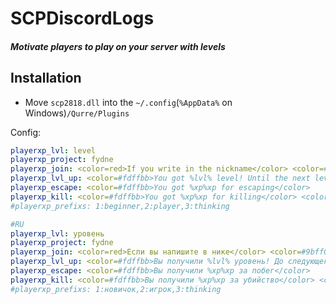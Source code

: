 # SCPDiscordLogs
##### Motivate players to play on your server with levels
## Installation
* Move `scp2818.dll` into the `~/.config`(`%AppData%` on Windows)`/Qurre/Plugins`

Config:
```yml
playerxp_lvl: level
playerxp_project: fydne
playerxp_join: <color=red>If you write in the nickname</color> <color=#9bff00>#fydne</color>,\n<color=#fdffbb>then you will get 2 times more experience</color>
playerxp_lvl_up: <color=#fdffbb>You got %lvl% level! Until the next level you are missing %to.xp% xp.</color>
playerxp_escape: <color=#fdffbb>You got %xp%xp for escaping</color>
playerxp_kill: <color=#fdffbb>You got %xp%xp for killing</color> <color=red>%player%</color>
#playerxp_prefixs: 1:beginner,2:player,3:thinking
```
```yaml
#RU
playerxp_lvl: уровень
playerxp_project: fydne
playerxp_join: <color=red>Если вы напишите в нике</color> <color=#9bff00>#fydne</color>,\n<color=#fdffbb>то вы будете получать в 2 раза больше опыта</color>
playerxp_lvl_up: <color=#fdffbb>Вы получили %lvl% уровень! До следующего уровня вам не хватает %to.xp% xp.</color>
playerxp_escape: <color=#fdffbb>Вы получили %xp%xp за побег</color>
playerxp_kill: <color=#fdffbb>Вы получили %xp%xp за убийство</color> <color=red>%player%</color>
#playerxp_prefixs: 1:новичок,2:игрок,3:thinking
```